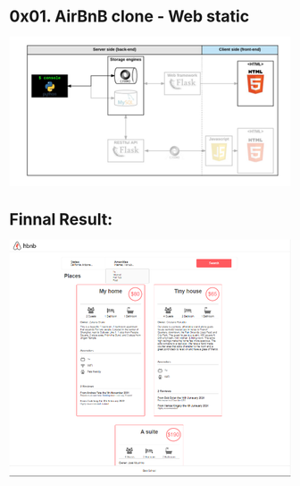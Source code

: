 <h1> 0x01. AirBnB clone - Web static </h1>

<p>
  <img src="https://github.com/Z-Sitawi/AirBnB_clone/blob/main/web_static/images/project_map.png" alt="hbnb">
</p>

<h1> Finnal Result: </h1>

<p>
  <img src="https://github.com/Z-Sitawi/AirBnB_clone/blob/main/web_static/images/result.PNG" alt="hbnb">
</p>
